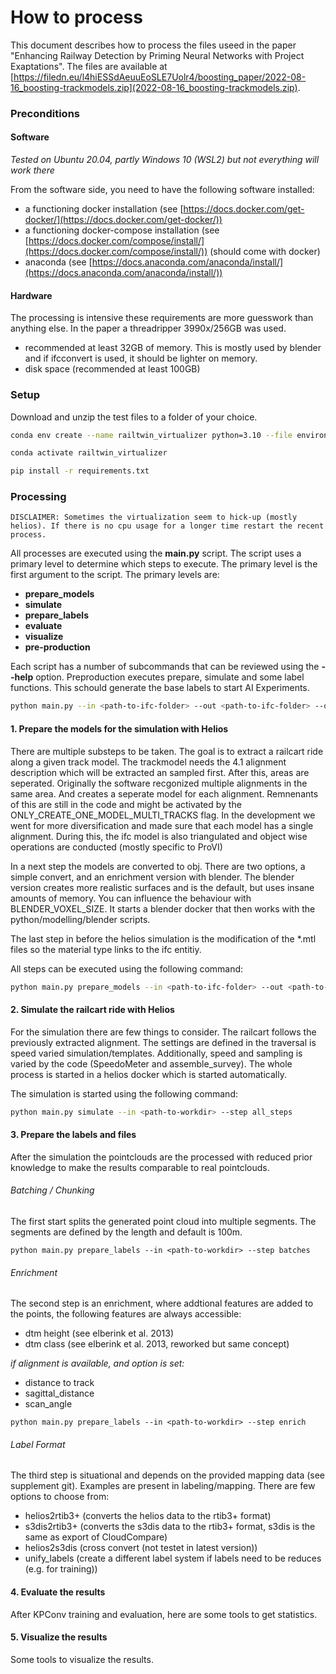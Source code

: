 # How to process


This document describes how to process the files useed in the paper "Enhancing Railway Detection by Priming Neural Networks
with Project Exaptations". The files are available at [https://filedn.eu/l4hiESSdAeuuEoSLE7Uolr4/boosting_paper/2022-08-16_boosting-trackmodels.zip](2022-08-16_boosting-trackmodels.zip). 

### Preconditions
#### Software
*Tested on Ubuntu 20.04, partly Windows 10 (WSL2) but not everything will work there*

From the software side, you need to have the following software installed:
- a functioning docker installation (see [https://docs.docker.com/get-docker/](https://docs.docker.com/get-docker/))
- a functioning docker-compose installation (see [https://docs.docker.com/compose/install/](https://docs.docker.com/compose/install/)) (should come with docker)
- anaconda (see [https://docs.anaconda.com/anaconda/install/](https://docs.anaconda.com/anaconda/install/))

#### Hardware
The processing is intensive these requirements are more guesswork than anything else. In the paper a threadripper 3990x/256GB was used.
- recommended at least 32GB of memory. This is mostly used by blender and if ifcconvert is used, it should be lighter on memory.
- disk space (recommended at least 100GB) 

### Setup
Download and unzip the test files to a folder of your choice. 

```bash
conda env create --name railtwin_virtualizer python=3.10 --file environment.yml
```

```bash
conda activate railtwin_virtualizer
```

```bash
pip install -r requirements.txt
```

### Processing
```
DISCLAIMER: Sometimes the virtualization seem to hick-up (mostly helios). If there is no cpu usage for a longer time restart the recent process.
```

All processes are executed using the **main.py** script. The script uses a primary level to determine which steps to execute. 
The primary level is the first argument to the script. The primary levels are:
- **prepare_models**
- **simulate**
- **prepare_labels**
- **evaluate**
- **visualize**
- **pre-production**

Each script has a number of subcommands that can be reviewed using the **--help** option. Preproduction executes prepare, simulate and some label functions.
This schould generate the base labels to start AI Experiments. 

```bash
python main.py --in <path-to-ifc-folder> --out <path-to-ifc-folder> --object_mapping <path-to-object_mapping.json> --sysco_map <path-to-sysco_map.json> 
```

#### 1. Prepare the models for the simulation with Helios
There are multiple substeps to be taken. The goal is to extract a railcart ride along a given track model. 
The trackmodel needs the 4.1 alignment description which will be extracted an sampled first.
After this, areas are seperated. Originally the software recgonized multiple alignments in the same area.
And creates a seperate model for each alignment. Remnenants of this are still in the code and might be activated by the ONLY_CREATE_ONE_MODEL_MULTI_TRACKS flag.
In the development we went for more diversification and made sure that each model has a single alignment. 
During this, the ifc model is also triangulated and object wise operations are conducted (mostly specific to ProVI)

In a next step the models are converted to obj. There are two options, a simple convert, and an enrichment version with blender.
The blender version creates more realistic surfaces and is the default, but uses insane amounts of memory. You can influence the behaviour with  BLENDER_VOXEL_SIZE.
It starts a blender docker that then works with the python/modelling/blender scripts. 

The last step in before the helios simulation is the modification of the *.mtl files so the material type links to the ifc entitiy.

All steps can be executed using the following command:
```bash
python main.py prepare_models --in <path-to-ifc-folder> --out <path-to-workdir> --step all_steps
```

#### 2. Simulate the railcart ride with Helios
For the simulation there are few things to consider. The railcart follows the previously extracted alignment. 
The settings are defined in the traversal is speed varied simulation/templates. 
Additionally, speed and sampling is varied by the code (SpeedoMeter and assemble_survey). 
The whole process is started in a helios docker which is started automatically.

The simulation is started using the following command:
```bash
python main.py simulate --in <path-to-workdir> --step all_steps
```
#### 3. Prepare the labels and files
After the simulation the pointclouds are the processed with reduced prior knowledge to make the results comparable to real pointclouds.

###### Batching / Chunking
The first start splits the generated point cloud into multiple segments. The segments are defined by the length and default is 100m.

```batch
python main.py prepare_labels --in <path-to-workdir> --step batches
```

###### Enrichment
The second step is an enrichment, where addtional features are added to the points, the following features are always accessible:
- dtm height (see elberink et al. 2013)
- dtm class (see elberink et al. 2013, reworked but same concept)

*if alignment is available, and option is set:*
- distance to track 
- sagittal_distance
- scan_angle

```batch
python main.py prepare_labels --in <path-to-workdir> --step enrich
```

###### Label Format
The third step is situational and depends on the provided mapping data (see supplement git). Examples are present in labeling/mapping.
There are few options to choose from:
- helios2rtib3+ (converts the helios data to the rtib3+ format)
- s3dis2rtib3+  (converts the s3dis data to the rtib3+ format, s3dis is the same as export of CloudCompare)
- helios2s3dis  (cross convert (not testet in latest version))
- unify_labels  (create a different label system if labels need to be reduces (e.g. for training))

#### 4. Evaluate the results
After KPConv training and evaluation, here are some tools to get statistics.

#### 5. Visualize the results
Some tools to visualize the results.



